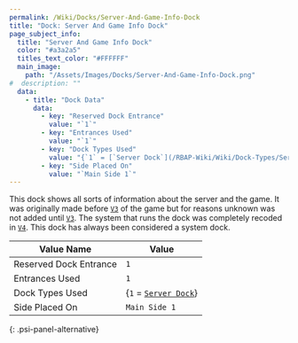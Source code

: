 ```yaml
---
permalink: /Wiki/Docks/Server-And-Game-Info-Dock
title: "Dock: Server And Game Info Dock"
page_subject_info:
  title: "Server And Game Info Dock"
  color: "#a3a2a5"
  titles_text_color: "#FFFFFF"
  main_image:
    path: "/Assets/Images/Docks/Server-And-Game-Info-Dock.png"
#  description: ""
  data:
    - title: "Dock Data"
      data:
        - key: "Reserved Dock Entrance"
          value: "`1`"
        - key: "Entrances Used"
          value: "`1`"
        - key: "Dock Types Used"
          value: "{`1` = [`Server Dock`](/RBAP-Wiki/Wiki/Dock-Types/Server-Dock)}"
        - key: "Side Placed On"
          value: "`Main Side 1`"
---
```


This dock shows all sorts of information about the server and the game. It was originally made before [`V3`](/RBAP-Wiki/Posts/Update-Log/3-0-0) of the game but for reasons unknown was not added until [`V3`](/RBAP-Wiki/Posts/Update-Log/3-0-0). The system that runs the dock was completely recoded in [`V4`](/RBAP-Wiki/Posts/Update-Log/4-0-0). This dock has always been considered a system dock.

| Value Name             | Value |
|-|-|
| Reserved Dock Entrance | `1` |
| Entrances Used         | `1` |
| Dock Types Used        | {`1` = [`Server Dock`](/RBAP-Wiki/Wiki/Dock-Types/Server-Dock)} |
| Side Placed On         | `Main Side 1` |
{: .psi-panel-alternative}

<img class="dock-image" src="/RBAP-Wiki/Assets/Images/Docks/Server-And-Game-Info-Dock.png" alt="">